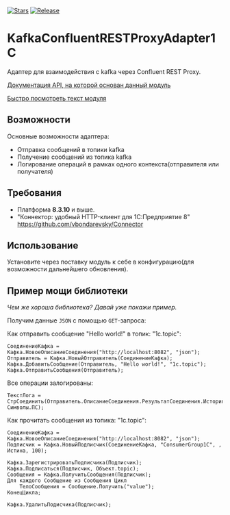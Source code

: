 [![Stars](https://img.shields.io/github/stars/huxuxuya/KafkaConfluentRESTProxyAdapter1C.svg?label=Github%20%E2%98%85&a)](https://github.com/huxuxuya/KafkaConfluentRESTProxyAdapter1C/stargazers)
[![Release](https://img.shields.io/github/tag/huxuxuya/KafkaConfluentRESTProxyAdapter1C.svg?label=Last%20release&a)](https://github.com/huxuxuya/KafkaConfluentRESTProxyAdapter1C/releases)

# KafkaConfluentRESTProxyAdapter1C
Адаптер для взаимодействия с kafka через Confluent REST Proxy.

[Документация API, на которой основан данный модуль]( https://docs.confluent.io/platform/current/kafka-rest/api.html)

[Быстро посмотреть текст модуля](./KafkaConfluentRESTProxyAdapter1C/src/CommonModules/Кафка/Module.bsl)


## Возможности
Основные возможности адаптера:
- Отправка сообщений в топики kafka
- Получение сообщений из топика kafka
- Логирование операций в рамках одного контекста(отправителя или получателя)


## Требования
- Платформа **8.3.10** и выше.
- "Коннектор: удобный HTTP-клиент для 1С:Предприятие 8" https://github.com/vbondarevsky/Connector

## Использование
Установите через поставку модуль к себе в конфигурацию(для возможности дальнейшего обновления).

## Пример мощи библиотеки
*Чем же хороша библиотека? Давай уже покажи пример.*

Получим данные `JSON` с помощью `GET`-запроса:

Как отправить сообщение "Hello world!" в топик: "1с.topic":
```bsl
СоединениеКафка = Кафка.НовоеОписаниеСоединения("http://localhost:8082", "json");
Отправитель = Кафка.НовыйОтправитель(СоединениеКафка);
Кафка.ДобавитьСообщение(Отправитель, "Hello world!", "1с.topic");	   	
Кафка.ОтправитьСообщения(Отправитель);     
```

Все операции залогированы:
```bsl
ТекстЛога = СтрСоединить(Отправитель.ОписаниеСоединения.РезультатСоединения.ИсторияОпераций, Символы.ПС);
```

Как прочитать сообщения из топика: "1с.topic":
```bsl
СоединениеКафка = Кафка.НовоеОписаниеСоединения("http://localhost:8082", "json");
Подписчик = Кафка.НовыйПодписчик(СоединениеКафка, "ConsumerGroup1C", , Истина, 100);
	
Кафка.ЗарегистрироватьПодписчика(Подписчик);	
Кафка.Подписаться(Подписчик, Объект.topic);	
Сообщения = Кафка.ПолучитьСообщения(Подписчик);
Для каждого Сообщение из Сообщения Цикл 
	ТелоСообщения = Сообщение.Получить("value");
КонецЦикла;
	
Кафка.УдалитьПодисчика(Подписчик);
```
